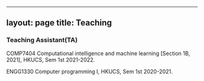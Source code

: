 
---
layout: page
title: Teaching
---

<h3>
    <a name='Teaching Assistant (TA)'></a>Teaching Assistant(TA)
</h3>


<div class="media">
    <div class="media-body">
       <p class="media-heading">
          COMP7404 Computational intelligence and machine learning [Section 1B, 2021], HKUCS, Sem 1st 2021-2022.
       </p>
    </div>
</div>

<div class="media">
    <div class="media-body">
       <p class="media-heading">
          ENGG1330 Computer programming I, HKUCS, Sem 1st 2020-2021.
       </p>
    </div>
</div>

